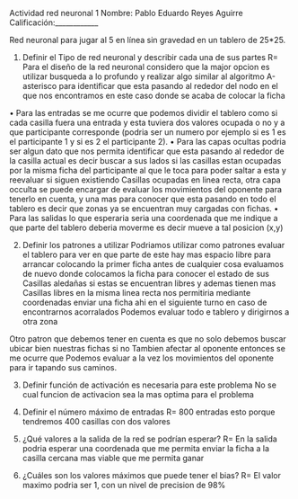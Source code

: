 Actividad red neuronal 1
Nombre: Pablo Eduardo Reyes Aguirre                                                            Calificación:____________

Red neuronal para jugar al 5 en línea sin gravedad en un tablero de 25*25.
1.	Definir el Tipo de red neuronal y describir cada una de sus partes 
R= Para el diseño de la red neuronal considero que la major opcion es utilizar busqueda a lo profundo y realizar algo similar al algoritmo A-asterisco para identificar que esta pasando al rededor del nodo en el que nos encontramos en este caso donde se acaba de colocar la ficha 

•	Para las entradas se me ocurre que podemos dividir el tablero como si cada casilla fuera una entrada y esta tuviera dos valores ocupada o no y a que participante corresponde (podria ser un numero por ejemplo si es 1 es el participante 1 y si es 2 el participante 2).
•	Para las capas ocultas podria ser algun dato que nos permita identificar que esta pasando al rededor de la casilla actual es decir buscar a sus lados si las casillas estan ocupadas por la misma ficha del participante al que le toca para poder saltar a esta y reevaluar si siguen existiendo Casillas ocupadas en linea recta, otra capa occulta se puede encargar de evaluar los movimientos del oponente para tenerlo en cuenta, y una mas para conocer que esta pasando en todo el tablero es decir que zonas ya se encuentran muy cargadas con fichas.
•	Para las salidas lo que esperaria seria una coordenada que me indique a que parte del tablero deberia moverme es decir mueve a tal posicion (x,y)


2.	Definir los patrones a utilizar
Podriamos utilizar como patrones evaluar el tablero para ver en que parte de este hay mas espacio libre para arrancar colocando la primer ficha antes de cualquier cosa evaluamos de nuevo donde colocamos la ficha para conocer el estado de sus Casillas aledañas si estas se encuentran libres y ademas tienen mas Casillas libres en la misma linea recta nos permitiria mediante coordenadas enviar una ficha ahi en el siguiente turno en caso de encontrarnos acorralados Podemos evaluar todo e tablero y dirigirnos a otra zona

Otro patron que debemos tener en cuenta es que no solo debemos buscar ubicar bien nuestras fichas si no Tambien afectar al oponente entonces se me ocurre que Podemos evaluar a la vez los movimientos del oponente para ir tapando sus caminos.

3.	Definir función de activación es necesaria para este problema
No se cual funcion de activacion sea la mas optima para el problema 

4.	Definir el número máximo de entradas
R= 800 entradas esto porque tendremos 400 casillas con dos valores
5.	¿Qué valores a la salida de la red se podrían esperar?
R= En la salida podria esperar una coordenada que me permita enviar la ficha a la casilla cercana mas viable que me permita ganar
6.	¿Cuáles son los valores máximos que puede tener el bias?
R= El valor maximo podria ser 1, con un nivel de precision de 98% 
